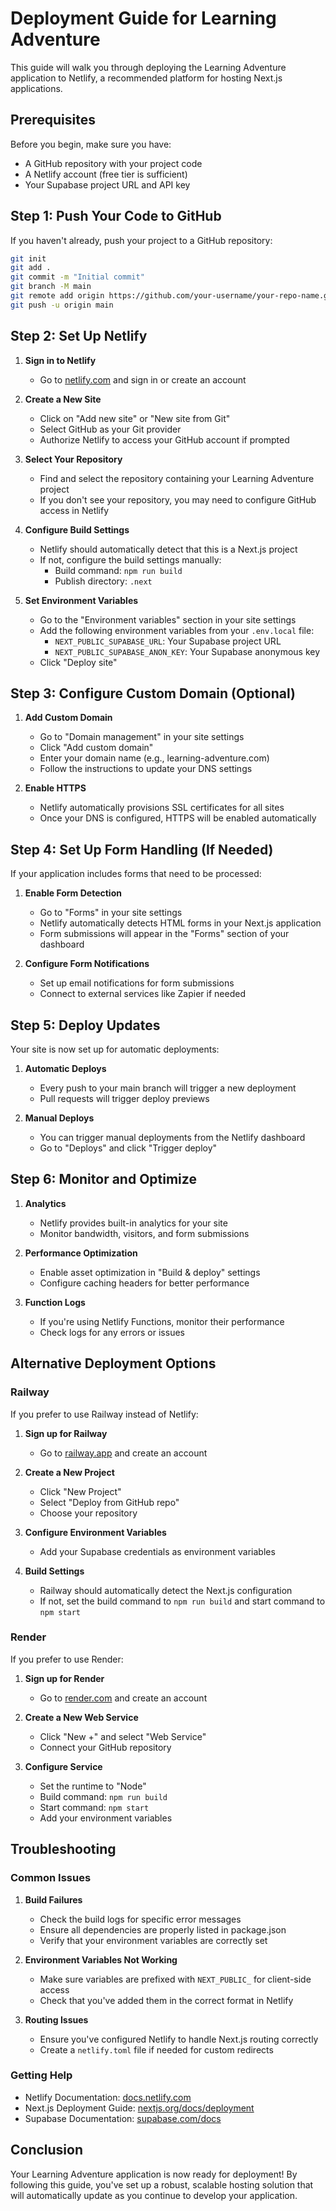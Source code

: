 # Deployment Guide for Learning Adventure

This guide will walk you through deploying the Learning Adventure application to Netlify, a recommended platform for hosting Next.js applications.

## Prerequisites

Before you begin, make sure you have:
- A GitHub repository with your project code
- A Netlify account (free tier is sufficient)
- Your Supabase project URL and API key

## Step 1: Push Your Code to GitHub

If you haven't already, push your project to a GitHub repository:

```bash
git init
git add .
git commit -m "Initial commit"
git branch -M main
git remote add origin https://github.com/your-username/your-repo-name.git
git push -u origin main
```

## Step 2: Set Up Netlify

1. **Sign in to Netlify**
   - Go to [netlify.com](https://netlify.com) and sign in or create an account

2. **Create a New Site**
   - Click on "Add new site" or "New site from Git"
   - Select GitHub as your Git provider
   - Authorize Netlify to access your GitHub account if prompted

3. **Select Your Repository**
   - Find and select the repository containing your Learning Adventure project
   - If you don't see your repository, you may need to configure GitHub access in Netlify

4. **Configure Build Settings**
   - Netlify should automatically detect that this is a Next.js project
   - If not, configure the build settings manually:
     - Build command: `npm run build`
     - Publish directory: `.next`

5. **Set Environment Variables**
   - Go to the "Environment variables" section in your site settings
   - Add the following environment variables from your `.env.local` file:
     - `NEXT_PUBLIC_SUPABASE_URL`: Your Supabase project URL
     - `NEXT_PUBLIC_SUPABASE_ANON_KEY`: Your Supabase anonymous key
   - Click "Deploy site"

## Step 3: Configure Custom Domain (Optional)

1. **Add Custom Domain**
   - Go to "Domain management" in your site settings
   - Click "Add custom domain"
   - Enter your domain name (e.g., learning-adventure.com)
   - Follow the instructions to update your DNS settings

2. **Enable HTTPS**
   - Netlify automatically provisions SSL certificates for all sites
   - Once your DNS is configured, HTTPS will be enabled automatically

## Step 4: Set Up Form Handling (If Needed)

If your application includes forms that need to be processed:

1. **Enable Form Detection**
   - Go to "Forms" in your site settings
   - Netlify automatically detects HTML forms in your Next.js application
   - Form submissions will appear in the "Forms" section of your dashboard

2. **Configure Form Notifications**
   - Set up email notifications for form submissions
   - Connect to external services like Zapier if needed

## Step 5: Deploy Updates

Your site is now set up for automatic deployments:

1. **Automatic Deploys**
   - Every push to your main branch will trigger a new deployment
   - Pull requests will trigger deploy previews

2. **Manual Deploys**
   - You can trigger manual deployments from the Netlify dashboard
   - Go to "Deploys" and click "Trigger deploy"

## Step 6: Monitor and Optimize

1. **Analytics**
   - Netlify provides built-in analytics for your site
   - Monitor bandwidth, visitors, and form submissions

2. **Performance Optimization**
   - Enable asset optimization in "Build & deploy" settings
   - Configure caching headers for better performance

3. **Function Logs**
   - If you're using Netlify Functions, monitor their performance
   - Check logs for any errors or issues

## Alternative Deployment Options

### Railway

If you prefer to use Railway instead of Netlify:

1. **Sign up for Railway**
   - Go to [railway.app](https://railway.app) and create an account

2. **Create a New Project**
   - Click "New Project"
   - Select "Deploy from GitHub repo"
   - Choose your repository

3. **Configure Environment Variables**
   - Add your Supabase credentials as environment variables

4. **Build Settings**
   - Railway should automatically detect the Next.js configuration
   - If not, set the build command to `npm run build` and start command to `npm start`

### Render

If you prefer to use Render:

1. **Sign up for Render**
   - Go to [render.com](https://render.com) and create an account

2. **Create a New Web Service**
   - Click "New +" and select "Web Service"
   - Connect your GitHub repository

3. **Configure Service**
   - Set the runtime to "Node"
   - Build command: `npm run build`
   - Start command: `npm start`
   - Add your environment variables

## Troubleshooting

### Common Issues

1. **Build Failures**
   - Check the build logs for specific error messages
   - Ensure all dependencies are properly listed in package.json
   - Verify that your environment variables are correctly set

2. **Environment Variables Not Working**
   - Make sure variables are prefixed with `NEXT_PUBLIC_` for client-side access
   - Check that you've added them in the correct format in Netlify

3. **Routing Issues**
   - Ensure you've configured Netlify to handle Next.js routing correctly
   - Create a `netlify.toml` file if needed for custom redirects

### Getting Help

- Netlify Documentation: [docs.netlify.com](https://docs.netlify.com/)
- Next.js Deployment Guide: [nextjs.org/docs/deployment](https://nextjs.org/docs/deployment)
- Supabase Documentation: [supabase.com/docs](https://supabase.com/docs)

## Conclusion

Your Learning Adventure application is now ready for deployment! By following this guide, you've set up a robust, scalable hosting solution that will automatically update as you continue to develop your application.